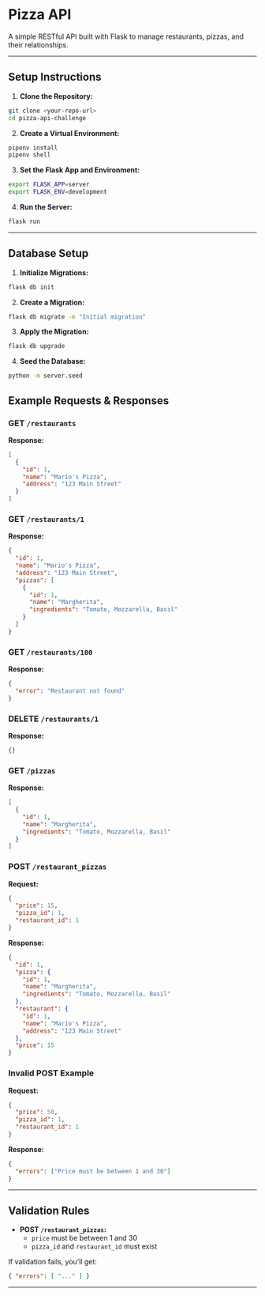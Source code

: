 
# Pizza API

A simple RESTful API built with Flask to manage restaurants, pizzas, and their relationships.

---

## Setup Instructions

1. **Clone the Repository:**

```bash
git clone <your-repo-url>
cd pizza-api-challenge
```

2. **Create a Virtual Environment:**

```bash
pipenv install
pipenv shell
```

3. **Set the Flask App and Environment:**

```bash
export FLASK_APP=server
export FLASK_ENV=development
```

4. **Run the Server:**

```bash
flask run
```

---

## Database Setup

1. **Initialize Migrations:**

```bash
flask db init
```

2. **Create a Migration:**

```bash
flask db migrate -m "Initial migration"
```

3. **Apply the Migration:**

```bash
flask db upgrade
```

4. **Seed the Database:**

```bash
python -m server.seed
```
## Example Requests & Responses

### GET `/restaurants`

**Response:**
```json
[
  {
    "id": 1,
    "name": "Mario's Pizza",
    "address": "123 Main Street"
  }
]
```

### GET `/restaurants/1`

**Response:**
```json
{
  "id": 1,
  "name": "Mario's Pizza",
  "address": "123 Main Street",
  "pizzas": [
    {
      "id": 1,
      "name": "Margherita",
      "ingredients": "Tomato, Mozzarella, Basil"
    }
  ]
}
```

### GET `/restaurants/100`

**Response:**
```json
{
  "error": "Restaurant not found"
}
```

### DELETE `/restaurants/1`

**Response:**
```json
{}
```

### GET `/pizzas`

**Response:**
```json
[
  {
    "id": 1,
    "name": "Margherita",
    "ingredients": "Tomato, Mozzarella, Basil"
  }
]
```

### POST `/restaurant_pizzas`

**Request:**
```json
{
  "price": 15,
  "pizza_id": 1,
  "restaurant_id": 1
}
```

**Response:**
```json
{
  "id": 1,
  "pizza": {
    "id": 1,
    "name": "Margherita",
    "ingredients": "Tomato, Mozzarella, Basil"
  },
  "restaurant": {
    "id": 1,
    "name": "Mario's Pizza",
    "address": "123 Main Street"
  },
  "price": 15
}
```

### Invalid POST Example

**Request:**
```json
{
  "price": 50,
  "pizza_id": 1,
  "restaurant_id": 1
}
```

**Response:**
```json
{
  "errors": ["Price must be between 1 and 30"]
}
```

---

## Validation Rules

- **POST `/restaurant_pizzas`:**
  - `price` must be between 1 and 30
  - `pizza_id` and `restaurant_id` must exist

If validation fails, you’ll get:
```json
{ "errors": [ "..." ] }
```

---
